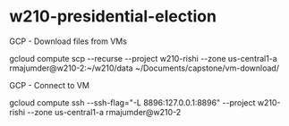 # w210-presidential-election

GCP - Download files from VMs

gcloud compute scp --recurse --project w210-rishi --zone us-central1-a rmajumder@w210-2:~/w210/data ~/Documents/capstone/vm-download/

GCP - Connect to VM

gcloud compute ssh --ssh-flag="-L 8896:127.0.0.1:8896" --project w210-rishi --zone us-central1-a rmajumder@w210-2
